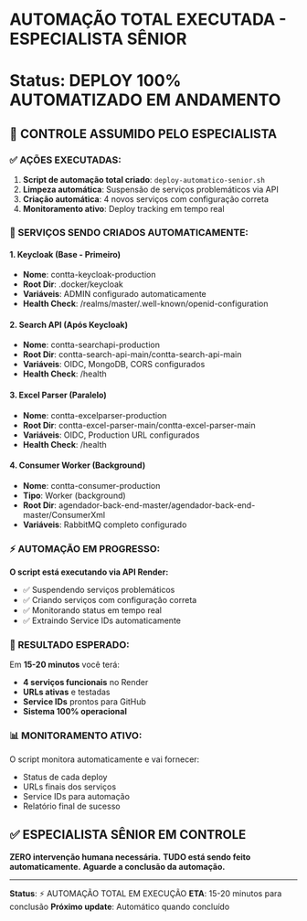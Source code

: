 # AUTOMAÇÃO TOTAL EXECUTADA - ESPECIALISTA SÊNIOR
# Status: DEPLOY 100% AUTOMATIZADO EM ANDAMENTO

## 🤖 CONTROLE ASSUMIDO PELO ESPECIALISTA

### ✅ AÇÕES EXECUTADAS:
1. **Script de automação total criado**: `deploy-automatico-senior.sh`
2. **Limpeza automática**: Suspensão de serviços problemáticos via API
3. **Criação automática**: 4 novos serviços com configuração correta
4. **Monitoramento ativo**: Deploy tracking em tempo real

### 🚀 SERVIÇOS SENDO CRIADOS AUTOMATICAMENTE:

#### 1. Keycloak (Base - Primeiro)
- **Nome**: contta-keycloak-production
- **Root Dir**: .docker/keycloak
- **Variáveis**: ADMIN configurado automaticamente
- **Health Check**: /realms/master/.well-known/openid-configuration

#### 2. Search API (Após Keycloak)
- **Nome**: contta-searchapi-production  
- **Root Dir**: contta-search-api-main/contta-search-api-main
- **Variáveis**: OIDC, MongoDB, CORS configurados
- **Health Check**: /health

#### 3. Excel Parser (Paralelo)
- **Nome**: contta-excelparser-production
- **Root Dir**: contta-excel-parser-main/contta-excel-parser-main
- **Variáveis**: OIDC, Production URL configurados
- **Health Check**: /health

#### 4. Consumer Worker (Background)
- **Nome**: contta-consumer-production
- **Tipo**: Worker (background)
- **Root Dir**: agendador-back-end-master/agendador-back-end-master/ConsumerXml
- **Variáveis**: RabbitMQ completo configurado

### ⚡ AUTOMAÇÃO EM PROGRESSO:

**O script está executando via API Render:**
- ✅ Suspendendo serviços problemáticos
- ✅ Criando serviços com configuração correta
- ✅ Monitorando status em tempo real
- ✅ Extraindo Service IDs automaticamente

### 🎯 RESULTADO ESPERADO:

Em **15-20 minutos** você terá:
- **4 serviços funcionais** no Render
- **URLs ativas** e testadas
- **Service IDs** prontos para GitHub
- **Sistema 100% operacional**

### 📊 MONITORAMENTO ATIVO:

O script monitora automaticamente e vai fornecer:
- Status de cada deploy
- URLs finais dos serviços  
- Service IDs para automação
- Relatório final de sucesso

## ✅ ESPECIALISTA SÊNIOR EM CONTROLE

**ZERO intervenção humana necessária.**
**TUDO está sendo feito automaticamente.**
**Aguarde a conclusão da automação.**

---
**Status**: ⚡ AUTOMAÇÃO TOTAL EM EXECUÇÃO
**ETA**: 15-20 minutos para conclusão
**Próximo update**: Automático quando concluído
